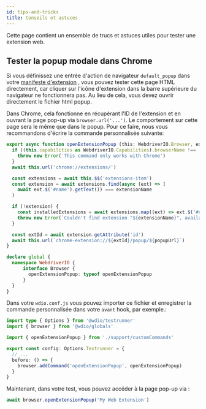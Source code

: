 ```yaml
---
id: tips-and-tricks
title: Conseils et astuces
---
```


Cette page contient un ensemble de trucs et astuces utiles pour tester une extension web.

## Tester la popup modale dans Chrome

Si vous définissez une entrée d'action de navigateur `default_popup` dans votre [manifeste d'extension](https://developer.mozilla.org/en-US/docs/Mozilla/Add-ons/WebExtensions/manifest.json/browser_action) , vous pouvez tester cette page HTML directement, car cliquer sur l'icône d'extension dans la barre supérieure du navigateur ne fonctionnera pas. Au lieu de cela, vous devez ouvrir directement le fichier html popup.

Dans Chrome, cela fonctionne en récupérant l'ID de l'extension et en ouvrant la page pop-up via `browser.url('...')`. Le comportement sur cette page sera le même que dans le popup. Pour ce faire, nous vous recommandons d'écrire la commande personnalisée suivante:

```ts customCommand.ts
export async function openExtensionPopup (this: WebdriverIO.Browser, extensionName: string, popupUrl = 'index.html') {
  if ((this.capabilities as WebdriverIO.Capabilities).browserName !== 'chrome') {
    throw new Error('This command only works with Chrome')
  }
  await this.url('chrome://extensions/')

  const extensions = await this.$$('extensions-item')
  const extension = await extensions.find(async (ext) => (
    await ext.$('#name').getText()) === extensionName
  )

  if (!extension) {
    const installedExtensions = await extensions.map((ext) => ext.$('#name').getText())
    throw new Error(`Couldn't find extension "${extensionName}", available installed extensions are "${installedExtensions.join('", "')}"`)
  }

  const extId = await extension.getAttribute('id')
  await this.url(`chrome-extension://${extId}/popup/${popupUrl}`)
}

declare global {
  namespace WebdriverIO {
      interface Browser {
        openExtensionPopup: typeof openExtensionPopup
      }
  }
}
```

Dans votre `wdio.conf.js` vous pouvez importer ce fichier et enregistrer la commande personnalisée dans votre `avant` hook, par exemple.:

```ts wdio.conf.ts
import type { Options } from '@wdio/testrunner'
import { browser } from '@wdio/globals'

import { openExtensionPopup } from './support/customCommands'

export const config: Options.Testrunner = {
  // ...
  before: () => {
    browser.addCommand('openExtensionPopup', openExtensionPopup)
  }
}
```

Maintenant, dans votre test, vous pouvez accéder à la page pop-up via :

```ts
await browser.openExtensionPopup('My Web Extension')
```
